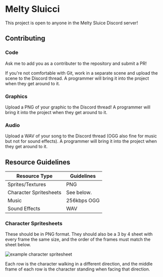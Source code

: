 # Melty Sluicci

This project is open to anyone in the Melty Sluice Discord server!



## Contributing

### Code

Ask me to add you as a contributer to the repository and submit a PR!

If you're not comfortable with Git, work in a separate scene and upload the scene to the Discord thread. A programmer will bring it into the project when they get around to it.


### Graphics

Upload a PNG of your graphic to the Discord thread! A programmer will bring it into the project when they get around to it.


### Audio

Upload a WAV of your song to the Discord thread (OGG also fine for music but not for sound effects). A programmer will bring it into the project when they get around to it.



## Resource Guidelines

| Resource Type          | Guidelines  |
|------------------------|-------------|
| Sprites/Textures       | PNG         |
| Character Spritesheets | See below.  |
| Music                  | 256kbps OGG |
| Sound Effects          | WAV         |

### Character Spritesheets

These should be in PNG format. They should also be a 3 by 4 sheet with every frame the same size, and the order of the frames must match the sheet below.

![example character spritesheet](textures/player.png)

Each row is the character walking in a different direction, and the middle frame of each row is the character standing when facing that direction.
